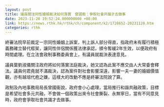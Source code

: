 ```yaml
---
layout: post
title: 議員關注同性婚姻裁決如何落實　曾國衞：爭取社會共識才去做事
date: 2023-11-20 19:52:24.000000000 +08:00
link: https://news.rthk.hk/rthk/ch/component/k2/1728652-20231120.htm
categories: rthk
---
```


終審法院早前裁定一宗同性婚姻上訴案，判上訴人部分得直，指政府未有履行積極義務確立替代框架，讓同性伴侶關係獲法律承認，頒令暫緩2年生效，以便政府有時間處理。在立法會政制事務委員會上，有議員就裁決表達意見。

議員葉劉淑儀關注政府將如何落實法庭裁決，她又認為此案不應交由人大常委會釋法。議員何君堯就不滿裁決，認為案件對社會影響深遠，影響一夫一妻的婚姻價值觀，亦有越俎代庖之嫌，這樣大的改動不應是終審法院說了算。

政制及內地事務局局長曾國衞說，政府會小心處理，當局推行和諧共融政策，目標是希望社會多元共融，不會做一個政策出來令社會撕裂、永無寧日，當有不同意見時，政府會爭取社會共識才去做事。
